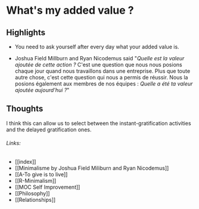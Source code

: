# What's my added value ?
## Highlights
- You need to ask yourself after every day what your added value is. 

- Joshua Field Millburn and Ryan Nicodemus said "*Quelle est la valeur ajoutée de cette action ?* C'est une question que nous nous posions chaque jour quand nous travaillons dans une entreprise. Plus que toute autre chose, c'est cette question qui nous a permis de réussir. Nous la posions également aux membres de nos équipes : *Quelle a été ta valeur ajoutée aujourd'hui ?*"

## Thoughts
I think this can allow us to select between the instant-gratification activities and the delayed gratification ones.

###### Links:
- [[index]]
- [[Minimalisme by Joshua Field Miliburn and Ryan Nicodemus]]
- [[A-To give is to live]]
- [[R-Minimalism]]
- [[MOC Self Improvement]]
- [[Philosophy]]
- [[Relationships]]